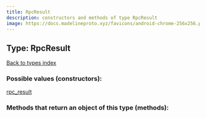 ```yaml
---
title: RpcResult
description: constructors and methods of type RpcResult
image: https://docs.madelineproto.xyz/favicons/android-chrome-256x256.png
---
```

## Type: RpcResult  
[Back to types index](index.md)



### Possible values (constructors):

[rpc\_result](../constructors/rpc_result.md)  



### Methods that return an object of this type (methods):



